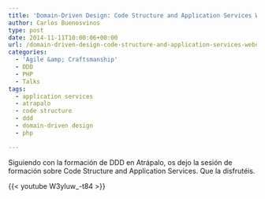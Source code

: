 ```yaml
---
title: 'Domain-Driven Design: Code Structure and Application Services Webcast at @AtrapaloEng (Spanish)'
author: Carlos Buenosvinos
type: post
date: 2014-11-11T10:00:06+00:00
url: /domain-driven-design-code-structure-and-application-services-webcast-at-atrapaloeng-spanish/
categories:
  - 'Agile &amp; Craftsmanship'
  - DDD
  - PHP
  - Talks
tags:
  - application services
  - atrapalo
  - code structure
  - ddd
  - domain-driven design
  - php

---
```

Siguiendo con la formación de DDD en Atrápalo, os dejo la sesión de formación sobre Code Structure and Application Services. Que la disfrutéis.

<!--more-->

{{< youtube W3yIuw_-t84 >}}